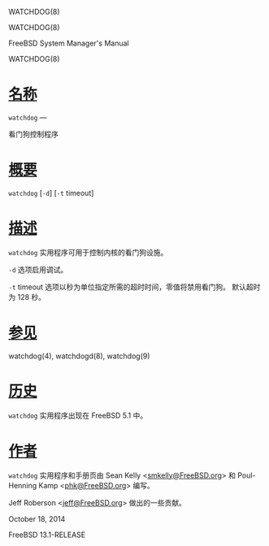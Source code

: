   WATCHDOG(8)  

WATCHDOG(8)

FreeBSD System Manager's Manual

WATCHDOG(8)

[名称](#__u540D___u79F0_)
=======================

`watchdog` —

看门狗控制程序

[概要](#__u6982___u8981_)
=======================

`watchdog` \[`-d`\] \[`-t` timeout\]

[描述](#__u63CF___u8FF0_)
=======================

`watchdog` 实用程序可用于控制内核的看门狗设施。

`-d` 选项启用调试。

`-t` timeout 选项以秒为单位指定所需的超时时间，零值将禁用看门狗。 默认超时为 128 秒。

[参见](#__u53C2___u89C1_)
=======================

watchdog(4), watchdogd(8), watchdog(9)

[历史](#__u5386___u53F2_)
=======================

`watchdog` 实用程序出现在 FreeBSD 5.1 中。

[作者](#__u4F5C___u8005_)
=======================

`watchdog` 实用程序和手册页由 Sean Kelly <[smkelly@FreeBSD.org](mailto:smkelly@FreeBSD.org)\> 和 Poul-Henning Kamp <[phk@FreeBSD.org](mailto:phk@FreeBSD.org)\> 编写。

Jeff Roberson <[jeff@FreeBSD.org](mailto:jeff@FreeBSD.org)\> 做出的一些贡献。

October 18, 2014

FreeBSD 13.1-RELEASE